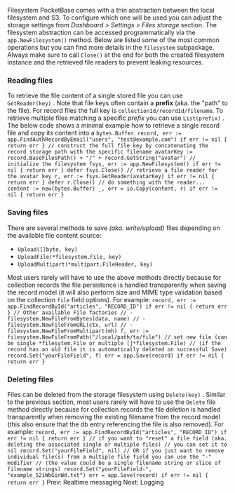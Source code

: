 Filesystem
PocketBase comes with a thin abstraction between the local filesystem and S3.
To configure which one will be used you can adjust the storage settings from _Dashboard > Settings > Files storage_ section.
The filesystem abstraction can be accessed programmatically via the `app.NewFilesystem()` method.
Below are listed some of the most common operations but you can find more details in the `filesystem` subpackage.
Always make sure to call `Close()` at the end for both the created filesystem instance and the retrieved file readers to prevent leaking resources.
###  Reading files 
To retrieve the file content of a single stored file you can use `GetReader(key)` . Note that file keys often contain a **prefix** (aka. the "path" to the file). For record files the full key is `collectionId/recordId/filename`. To retrieve multiple files matching a specific _prefix_ you can use `List(prefix)` .
The below code shows a minimal example how to retrieve a single record file and copy its content into a `bytes.Buffer`.
`record, err := app.FindAuthRecordByEmail("users", "test@example.com") if err != nil { return err } // construct the full file key by concatenating the record storage path with the specific filename avatarKey := record.BaseFilesPath() + "/" + record.GetString("avatar") // initialize the filesystem fsys, err := app.NewFilesystem() if err != nil { return err } defer fsys.Close() // retrieve a file reader for the avatar key r, err := fsys.GetReader(avatarKey) if err != nil { return err } defer r.Close() // do something with the reader... content := new(bytes.Buffer) _, err = io.Copy(content, r) if err != nil { return err }`
###  Saving files 
There are several methods to save _(aka. write/upload)_ files depending on the available file content source:
  * `Upload([]byte, key)`
  * `UploadFile(*filesystem.File, key)`
  * `UploadMultipart(*multipart.FileHeader, key)`


Most users rarely will have to use the above methods directly because for collection records the file persistence is handled transparently when saving the record model (it will also perform size and MIME type validation based on the collection `file` field options). For example:
`record, err := app.FindRecordById("articles", "RECORD_ID") if err != nil { return err } // Other available File factories // - filesystem.NewFileFromBytes(data, name) // - filesystem.NewFileFromURL(ctx, url) // - filesystem.NewFileFromMultipart(mh) f, err := filesystem.NewFileFromPath("/local/path/to/file") // set new file (can be single *filesytem.File or multiple []*filesystem.File) // (if the record has an old file it is automatically deleted on successful Save) record.Set("yourFileField", f) err = app.Save(record) if err != nil { return err }`
###  Deleting files 
Files can be deleted from the storage filesystem using `Delete(key)` .
Similar to the previous section, most users rarely will have to use the `Delete` file method directly because for collection records the file deletion is handled transparently when removing the existing filename from the record model (this also ensure that the db entry referencing the file is also removed). For example:
`record, err := app.FindRecordById("articles", "RECORD_ID") if err != nil { return err } // if you want to "reset" a file field (aka. deleting the associated single or multiple files) // you can set it to nil record.Set("yourFileField", nil) // OR if you just want to remove individual file(s) from a multiple file field you can use the "-" modifier // (the value could be a single filename string or slice of filename strings) record.Set("yourFileField-", "example_52iWbGinWd.txt") err = app.Save(record) if err != nil { return err }`
Prev: Realtime messaging Next: Logging
